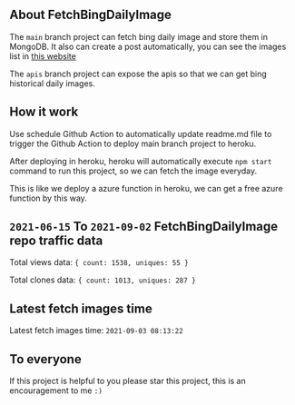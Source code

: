 ## About FetchBingDailyImage

The `main` branch project can fetch bing daily image and store them in MongoDB.
It also can create a post automatically, you can see the images list in [this website](https://oursalbum.netlify.app)

The `apis` branch project can expose the apis so that we can get bing historical daily images.

## How it work

Use schedule Github Action to automatically update readme.md file to trigger the Github Action to deploy main branch project to heroku.

After deploying in heroku, heroku will automatically execute `npm start` command to run this project, so we can fetch the image everyday.

This is like we deploy a azure function in heroku, we can get a free azure function by this way.

## `2021-06-15` To `2021-09-02` FetchBingDailyImage repo traffic data

Total views data: `{ count: 1538, uniques: 55 }`

Total clones data: `{ count: 1013, uniques: 287 }`

## Latest fetch images time

Latest fetch images time: `2021-09-03 08:13:22`

## To everyone

If this project is helpful to you please star this project, this is an encouragement to me `:)`



